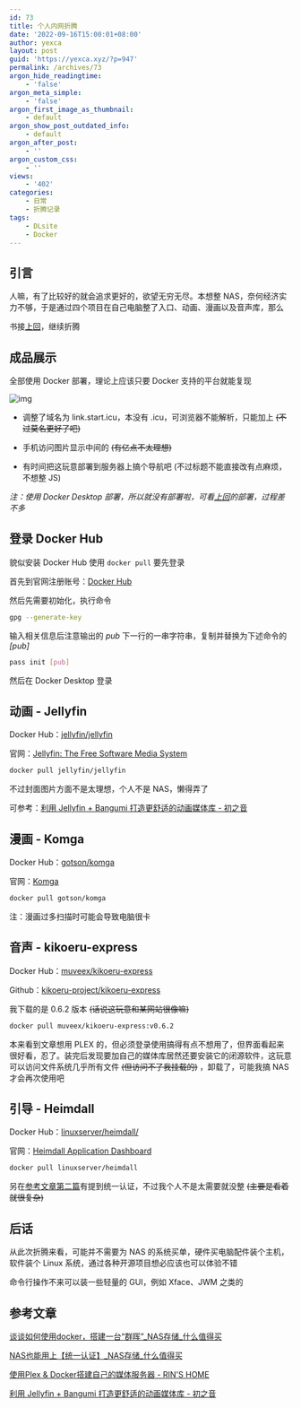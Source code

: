 ```yaml
---
id: 73
title: 个人内网折腾
date: '2022-09-16T15:00:01+08:00'
author: yexca
layout: post
guid: 'https://yexca.xyz/?p=947'
permalink: /archives/73
argon_hide_readingtime:
    - 'false'
argon_meta_simple:
    - 'false'
argon_first_image_as_thumbnail:
    - default
argon_show_post_outdated_info:
    - default
argon_after_post:
    - ''
argon_custom_css:
    - ''
views:
    - '402'
categories:
    - 日常
    - 折腾记录
tags:
    - DLsite
    - Docker
---
```


## 引言

人嘛，有了比较好的就会追求更好的，欲望无穷无尽。本想整 NAS，奈何经济实力不够，于是通过四个项目在自己电脑整了入口、动画、漫画以及音声库，那么

书接[上回](https://blog.yexca.net/archives/71)，继续折腾

## 成品展示

全部使用 Docker 部署，理论上应该只要 Docker 支持的平台就能复现

![img](https://cdn.statically.io/gh/yexca/picx-images-hosting@master/2022/09-内网折腾/image.214qw0czeyww.webp)

* 调整了域名为 link.start.icu，本没有 .icu，可浏览器不能解析，只能加上 ~~(不过莫名更好了吧)~~

* 手机访问图片显示中间的 ~~(有亿点不太理想)~~

* 有时间把这玩意部署到服务器上搞个导航吧 (不过标题不能直接改有点麻烦，不想整 JS)

*注：使用 Docker Desktop 部署，所以就没有部署啦，可看[上回](https://blog.yexca.net/archives/71)的部署，过程差不多*

## 登录 Docker Hub

貌似安装 Docker Hub 使用 `docker pull` 要先登录

首先到官网注册账号：[Docker Hub](https://hub.docker.com/)

然后先需要初始化，执行命令

```bash
gpg --generate-key
```

输入相关信息后注意输出的 *pub* 下一行的一串字符串，复制并替换为下述命令的 *[pub]*

```bash
pass init [pub]
```

然后在 Docker Desktop 登录

## 动画 - Jellyfin

Docker Hub：[jellyfin/jellyfin](https://hub.docker.com/r/jellyfin/jellyfin/)

官网：[Jellyfin: The Free Software Media System](https://jellyfin.org/)

```bash
docker pull jellyfin/jellyfin
```

不过封面图片方面不是太理想，个人不是 NAS，懒得弄了

可参考：[利用 Jellyfin + Bangumi 打造更舒适的动画媒体库 - 初之音](https://www.himiku.com/archives/deploy-a-more-comfortable-animation-library-with-jellyfin-and-bangumi.html)

## 漫画 - Komga

Docker Hub：[gotson/komga](https://hub.docker.com/r/gotson/komga/)

官网：[Komga](https://komga.org/)

```bash
docker pull gotson/komga
```

注：漫画过多扫描时可能会导致电脑很卡

## 音声 - kikoeru-express

Docker Hub：[muveex/kikoeru-express](https://hub.docker.com/r/muveex/kikoeru-express)

Github：[kikoeru-project/kikoeru-express](https://github.com/kikoeru-project/kikoeru-express)

我下载的是 0.6.2 版本 ~~(话说这玩意和某网站很像嘛)~~

```bash
docker pull muveex/kikoeru-express:v0.6.2
```

本来看到文章想用 PLEX 的，但必须登录使用搞得有点不想用了，但界面看起来很好看，忍了。装完后发现要加自己的媒体库居然还要安装它的闭源软件，这玩意可以访问文件系统几乎所有文件 ~~(但访问不了我挂载的)~~ ，卸载了，可能我搞 NAS 才会再次使用吧

## 引导 - Heimdall

Docker Hub：[linuxserver/heimdall/](https://hub.docker.com/r/linuxserver/heimdall/)

官网：[Heimdall Application Dashboard](https://heimdall.site/)

```bash
docker pull linuxserver/heimdall
```

另在[参考文章第二篇](https://post.smzdm.com/p/a8307lel/)有提到统一认证，不过我个人不是太需要就没整 ~~(主要是看着就很复杂)~~

## 后话

从此次折腾来看，可能并不需要为 NAS 的系统买单，硬件买电脑配件装个主机，软件装个 Linux 系统，通过各种开源项目想必应该也可以体验不错

命令行操作不来可以装一些轻量的 GUI，例如 Xface、JWM 之类的

## 参考文章

[谈谈如何使用docker，搭建一台“群晖”_NAS存储_什么值得买](https://post.smzdm.com/p/alpompze/)

[NAS也能用上【统一认证】_NAS存储_什么值得买](https://post.smzdm.com/p/a8307lel/)

[使用Plex & Docker搭建自己的媒体服务器 - RIN'S HOME](https://blog.hinatarin.com/2021/04/21/set-up-your-own-media-server-with-plex-and-docker/)

[利用 Jellyfin + Bangumi 打造更舒适的动画媒体库 - 初之音](https://www.himiku.com/archives/deploy-a-more-comfortable-animation-library-with-jellyfin-and-bangumi.html)